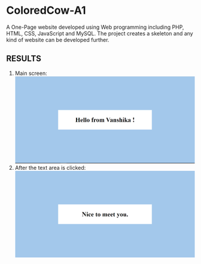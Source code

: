 # ColoredCow-A1
A One-Page website developed using Web programming including PHP, HTML, CSS, JavaScript and MySQL. The project creates a skeleton and any kind of website can be developed further.
## RESULTS
1. Main screen:
![alt text](Screenshots/Capture111.PNG)
2. After the text area is clicked:
![alt text](Screenshots/Capture222.PNG)
